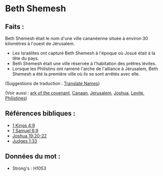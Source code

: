 # Beth Shemesh

## Faits :

Beth Shemesh était le nom d'une ville cananéenne située à environ 30 kilomètres à l'ouest de Jérusalem.

* Les Israélites ont capturé Beth Shemesh à l'époque où Josué était à la tête du pays.
* Beth Shemesh était une ville réservée à l'habitation des prêtres lévites.
* Lorsque les Philistins ont ramené l'arche de l'alliance à Jérusalem, Beth Shemesh a été la première ville où ils se sont arrêtés avec elle.

(Suggestions de traduction : [Translate Names](rc://en/ta/man/translate/translate-names))

(Voir aussi : [ark of the covenant](../kt/arkofthecovenant.md), [Canaan](../names/canaan.md), [Jerusalem](../names/jerusalem.md), [Joshua](../names/joshua.md), [Levite](../names/levite.md), [Philistines](../names/philistines.md))

## Références bibliques :

* [1 Kings 4:9](rc://en/tn/help/1ki/04/09)
* [1 Samuel 6:9](rc://en/tn/help/1sa/06/09)
* [Joshua 19:20-22](rc://en/tn/help/jos/19/20)
* [Judges 1:33](rc://en/tn/help/jdg/01/33)

## Données du mot :

* Strong's : H1053
